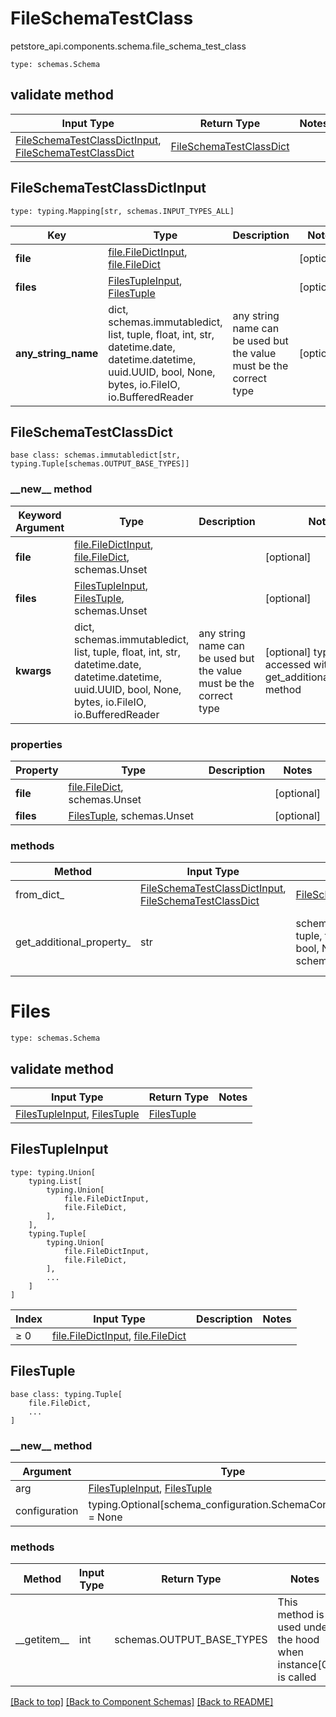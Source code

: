 # FileSchemaTestClass
petstore_api.components.schema.file_schema_test_class
```
type: schemas.Schema
```

## validate method
Input Type | Return Type | Notes
------------ | ------------- | -------------
[FileSchemaTestClassDictInput](#fileschematestclassdictinput), [FileSchemaTestClassDict](#fileschematestclassdict) | [FileSchemaTestClassDict](#fileschematestclassdict) |

## FileSchemaTestClassDictInput
```
type: typing.Mapping[str, schemas.INPUT_TYPES_ALL]
```
Key | Type |  Description | Notes
------------ | ------------- | ------------- | -------------
**file** | [file.FileDictInput](../../components/schema/file.md#filedictinput), [file.FileDict](../../components/schema/file.md#filedict) |  | [optional]
**files** | [FilesTupleInput](#filestupleinput), [FilesTuple](#filestuple) |  | [optional]
**any_string_name** | dict, schemas.immutabledict, list, tuple, float, int, str, datetime.date, datetime.datetime, uuid.UUID, bool, None, bytes, io.FileIO, io.BufferedReader | any string name can be used but the value must be the correct type | [optional]

## FileSchemaTestClassDict
```
base class: schemas.immutabledict[str, typing.Tuple[schemas.OUTPUT_BASE_TYPES]]

```
### &lowbar;&lowbar;new&lowbar;&lowbar; method
Keyword Argument | Type | Description | Notes
---------------- | ---- | ----------- | -----
**file** | [file.FileDictInput](../../components/schema/file.md#filedictinput), [file.FileDict](../../components/schema/file.md#filedict), schemas.Unset |  | [optional]
**files** | [FilesTupleInput](#filestupleinput), [FilesTuple](#filestuple), schemas.Unset |  | [optional]
**kwargs** | dict, schemas.immutabledict, list, tuple, float, int, str, datetime.date, datetime.datetime, uuid.UUID, bool, None, bytes, io.FileIO, io.BufferedReader | any string name can be used but the value must be the correct type | [optional] typed value is accessed with the get_additional_property_ method

### properties
Property | Type | Description | Notes
-------- | ---- | ----------- | -----
**file** | [file.FileDict](../../components/schema/file.md#filedict), schemas.Unset |  | [optional]
**files** | [FilesTuple](#filestuple), schemas.Unset |  | [optional]

### methods
Method | Input Type | Return Type | Notes
------ | ---------- | ----------- | ------
from_dict_ | [FileSchemaTestClassDictInput](#fileschematestclassdictinput), [FileSchemaTestClassDict](#fileschematestclassdict) | [FileSchemaTestClassDict](#fileschematestclassdict) | a constructor
get_additional_property_ | str | schemas.immutabledict, tuple, float, int, str, bytes, bool, None, FileIO, schemas.Unset | provides type safety for additional properties

# Files
```
type: schemas.Schema
```

## validate method
Input Type | Return Type | Notes
------------ | ------------- | -------------
[FilesTupleInput](#filestupleinput), [FilesTuple](#filestuple) | [FilesTuple](#filestuple) |

## FilesTupleInput
```
type: typing.Union[
    typing.List[
        typing.Union[
            file.FileDictInput,
            file.FileDict,
        ],
    ],
    typing.Tuple[
        typing.Union[
            file.FileDictInput,
            file.FileDict,
        ],
        ...
    ]
]
```
Index | Input Type | Description | Notes
------------- | ------------- | ------------- | -------------
≥ 0 | [file.FileDictInput](../../components/schema/file.md#filedictinput), [file.FileDict](../../components/schema/file.md#filedict) |  |

## FilesTuple
```
base class: typing.Tuple[
    file.FileDict,
    ...
]
```
### &lowbar;&lowbar;new&lowbar;&lowbar; method
Argument | Type
-------- | ------
arg      | [FilesTupleInput](#filestupleinput), [FilesTuple](#filestuple)
configuration | typing.Optional[schema_configuration.SchemaConfiguration] = None

### methods
Method | Input Type | Return Type | Notes
------ | ---------- | ----------- | ------
&lowbar;&lowbar;getitem&lowbar;&lowbar; | int | schemas.OUTPUT_BASE_TYPES | This method is used under the hood when instance[0] is called

[[Back to top]](#top) [[Back to Component Schemas]](../../../README.md#Component-Schemas) [[Back to README]](../../../README.md)
